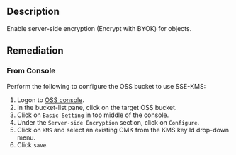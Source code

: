 ## Description

Enable server-side encryption (Encrypt with BYOK) for objects.

## Remediation

### From Console

Perform the following to configure the OSS bucket to use SSE-KMS:

1. Logon to [OSS console](https://oss.console.aliyun.com/overview).
2. In the bucket-list pane, click on the target OSS bucket.
3. Click on `Basic Setting` in top middle of the console.
4. Under the `Server-side Encryption` section, click on `Configure`.
5. Click on `KMS` and select an existing CMK from the KMS key Id drop-down menu.
6. Click `save`.